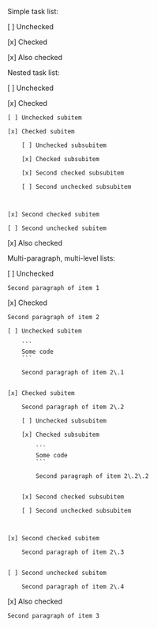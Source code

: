 ﻿Simple task list\:

[ ]	Unchecked

[x]	Checked

[x]	Also checked


Nested task list\:

[ ]	Unchecked

[x]	Checked 
	
	[ ]	Unchecked subitem
	
	[x]	Checked subitem 
		
		[ ]	Unchecked subsubitem
		
		[x]	Checked subsubitem
		
		[x]	Second checked subsubitem
		
		[ ]	Second unchecked subsubitem
		
		
	
	[x]	Second checked subitem
	
	[ ]	Second unchecked subitem
	
	

[x]	Also checked


Multi\-paragraph, multi\-level lists\:

[ ]	Unchecked
	
	Second paragraph of item 1
	

[x]	Checked
	
	Second paragraph of item 2
	
	[ ]	Unchecked subitem
		
		```
		Some code
		```
		
		Second paragraph of item 2\.1
		
	
	[x]	Checked subitem
		
		Second paragraph of item 2\.2
		
		[ ]	Unchecked subsubitem
		
		[x]	Checked subsubitem
			
			```
			Some code
			```
			
			Second paragraph of item 2\.2\.2
			
		
		[x]	Second checked subsubitem
		
		[ ]	Second unchecked subsubitem
		
		
	
	[x]	Second checked subitem
		
		Second paragraph of item 2\.3
		
	
	[ ]	Second unchecked subitem
		
		Second paragraph of item 2\.4
		
	
	

[x]	Also checked
	
	Second paragraph of item 3
	


